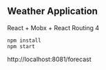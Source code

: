 ## Weather Application 
React + Mobx + React Routing 4
```
npm install
npm start
```
http://localhost:8081/forecast 

